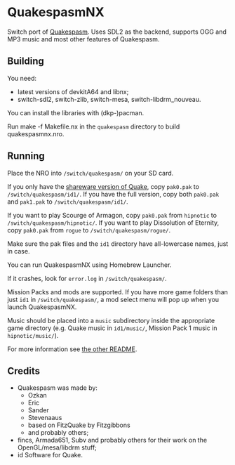 # QuakespasmNX
Switch port of [Quakespasm](http://quakespasm.sourceforge.net/).
Uses SDL2 as the backend, supports OGG and MP3 music and most other features of Quakespasm.

## Building
You need:
* latest versions of devkitA64 and libnx;
* switch-sdl2, switch-zlib, switch-mesa, switch-libdrm_nouveau.

You can install the libraries with (dkp-)pacman.

Run make -f Makefile.nx in the `quakespasm` directory to build quakespasmnx.nro.

## Running
Place the NRO into `/switch/quakespasm/` on your SD card.

If you only have the [shareware version of Quake](ftp://ftp.idsoftware.com/idstuff/quake/quake106.zip), copy `pak0.pak` to `/switch/quakespasm/id1/`.
If you have the full version, copy both `pak0.pak` and `pak1.pak` to `/switch/quakespasm/id1/`.

If you want to play Scourge of Armagon, copy `pak0.pak` from `hipnotic` to `/switch/quakespasm/hipnotic/`.
If you want to play Dissolution of Eternity, copy `pak0.pak` from `rogue` to `/switch/quakespasm/rogue/`.

Make sure the pak files and the `id1` directory have all-lowercase names, just in case.

You can run QuakespasmNX using Homebrew Launcher.

If it crashes, look for `error.log` in `/switch/quakespasm/`.

Mission Packs and mods are supported. If you have more game folders than just `id1` in `/switch/quakespasm/`, a mod select menu will pop up when you launch QuakespasmNX.

Music should be placed into a `music` subdirectory inside the appropriate game directory (e.g. Quake music in `id1/music/`, Mission Pack 1 music in `hipnotic/music/`).

For more information see [the other README](https://github.com/fgsfdsfgs/Quakespasm/blob/master/quakespasm/Quakespasm.txt).

## Credits
* Quakespasm was made by:
  * Ozkan
  * Eric
  * Sander
  * Stevenaaus
  * based on FitzQuake by Fitzgibbons
  * and probably others;
* fincs, Armada651, Subv and probably others for their work on the OpenGL/mesa/libdrm stuff;
* id Software for Quake.
